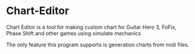 # Chart-Editor
Chart Editor is a tool for making custom chart for Guitar Hero 3, FoFix, Phase Shift and other games using simulate mechanics

The only feature this program supports is generation charts from midi files.
